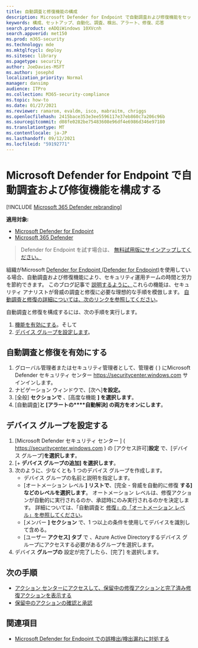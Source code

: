 ```yaml
---
title: 自動調査と修復機能の構成
description: Microsoft Defender for Endpoint で自動調査および修復機能をセットアップします。
keywords: 構成、セットアップ、自動化、調査、検出、アラート、修復、応答
search.product: eADQiWindows 10XVcnh
search.appverid: met150
ms.prod: m365-security
ms.technology: mde
ms.mktglfcycl: deploy
ms.sitesec: library
ms.pagetype: security
author: JoeDavies-MSFT
ms.author: josephd
localization_priority: Normal
manager: dansimp
audience: ITPro
ms.collection: M365-security-compliance
ms.topic: how-to
ms.date: 01/27/2021
ms.reviewer: ramarom, evaldm, isco, mabraitm, chriggs
ms.openlocfilehash: 2415bace353e3ee5596117e37eb860c7a206c96b
ms.sourcegitcommit: d08fe0282be75483608e96df4e6986d346e97180
ms.translationtype: MT
ms.contentlocale: ja-JP
ms.lasthandoff: 09/12/2021
ms.locfileid: "59192771"
---
```

# <a name="configure-automated-investigation-and-remediation-capabilities-in-microsoft-defender-for-endpoint"></a>Microsoft Defender for Endpoint で自動調査および修復機能を構成する

[!INCLUDE [Microsoft 365 Defender rebranding](../../includes/microsoft-defender.md)]

**適用対象:**
- [Microsoft Defender for Endpoint](https://go.microsoft.com/fwlink/p/?linkid=2154037)
- [Microsoft 365 Defender](https://go.microsoft.com/fwlink/?linkid=2118804)

> Defender for Endpoint を試す場合は、 [無料試用版にサインアップしてください。](https://signup.microsoft.com/create-account/signup?products=7f379fee-c4f9-4278-b0a1-e4c8c2fcdf7e&ru=https://aka.ms/MDEp2OpenTrial?ocid=docs-wdatp-assignaccess-abovefoldlink)

組織が[](/microsoft-365/security/defender-endpoint/automated-investigations)Microsoft [Defender for Endpoint (Defender for Endpoint)](/windows/security/threat-protection/)を使用している場合、自動調査および修復機能により、セキュリティ運用チームの時間と労力を節約できます。 このブログ記事で [説明するように、](https://techcommunity.microsoft.com/t5/microsoft-defender-atp/enhance-your-soc-with-microsoft-defender-atp-automatic/ba-p/848946)これらの機能は、セキュリティ アナリストが脅威の調査と修復に必要な理想的な手順を模倣します。 [自動調査と修復の詳細については、次のリンクを参照してください](/microsoft-365/security/defender-endpoint/automated-investigations)。

自動調査と修復を構成するには、次の手順を実行します。

1. [機能を有効にする](#turn-on-automated-investigation-and-remediation)。そして
2. [デバイス グループを設定します](#set-up-device-groups)。

## <a name="turn-on-automated-investigation-and-remediation"></a>自動調査と修復を有効にする

1. グローバル管理者またはセキュリティ管理者として、管理者 ( ) にMicrosoft Defender セキュリティ センター <https://securitycenter.windows.com> サインインします。
2. ナビゲーション ウィンドウで、[次へ]**を設定。**
3. [全般] **セクションで** 、[高度な機能 **] を選択します**。
4. [自動調査]**と [アラートの****自動解決] の両方をオンにします**。

## <a name="set-up-device-groups"></a>デバイス グループを設定する

1. [Microsoft Defender セキュリティ センター ] ( <https://securitycenter.windows.com> ) の [アクセス許可]**設定** で、[デバイス グループ]**を選択します**。 
2. [+ **デバイス グループの追加] を選択します**。
3. 次のように、少なくとも 1 つのデバイス グループを作成します。
   - デバイス グループの名前と説明を指定します。
   - [オートメーション レベル **] リストで**、[完全 - 脅威を自動的に修復 **する] などのレベルを選択します**。 オートメーション レベルは、修復アクションが自動的に実行されるのか、承認時にのみ実行されるのかを決定します。 詳細については、「自動調査と [修復」の「オートメーション レベル」を参照してください](automation-levels.md)。
   - [メンバー **] セクション** で、1 つ以上の条件を使用してデバイスを識別して含める。
   - [ユーザー **アクセス] タブ** で [](/azure/active-directory/fundamentals/active-directory-manage-groups?context=azure/active-directory/users-groups-roles/context/ugr-context)、Azure Active Directoryするデバイス グループにアクセスする必要があるグループを選択します。
4. デバイス **グループの** 設定が完了したら、[完了] を選択します。

## <a name="next-steps"></a>次の手順

- [アクション センターにアクセスして、保留中の修復アクションと完了済み修復アクションを表示する](/microsoft-365/security/defender-endpoint/auto-investigation-action-center#the-action-center)
- [保留中のアクションの確認と承認](/microsoft-365/security/defender-endpoint/manage-auto-investigation)

## <a name="see-also"></a>関連項目

- [Microsoft Defender for Endpoint での誤検出/検出漏れに対処する](defender-endpoint-false-positives-negatives.md)
